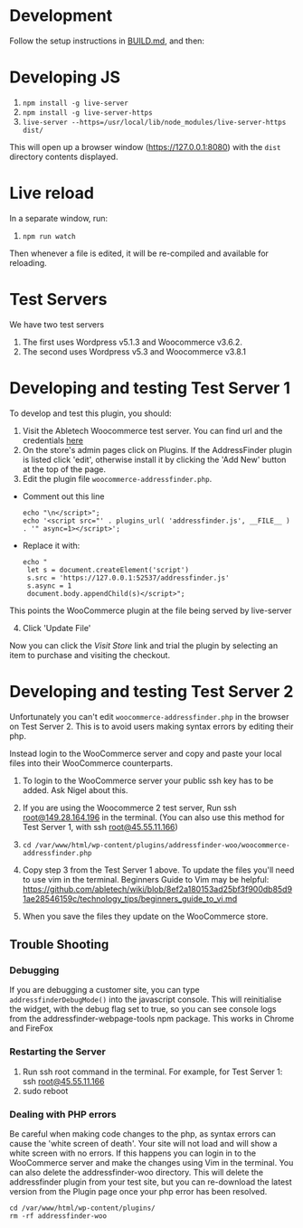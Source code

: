 # Development

Follow the setup instructions in [BUILD.md](BUILD.md), and then:

# Developing JS

1. `npm install -g live-server`
1. `npm install -g live-server-https`
2. `live-server --https=/usr/local/lib/node_modules/live-server-https dist/`

This will open up a browser window (https://127.0.0.1:8080) with the `dist` directory contents displayed.

# Live reload

In a separate window, run:

1. `npm run watch`

Then whenever a file is edited, it will be re-compiled and available for reloading.


# Test Servers
We have two test servers

1. The first uses Wordpress v5.1.3 and Woocommerce v3.6.2.
2. The second uses Wordpress v5.3 and Woocommerce v3.8.1

# Developing and testing Test Server 1

To develop and test this plugin, you should:

1. Visit the Abletech Woocommerce test server. You can find url and the credentials [here](https://github.com/abletech/wiki/tree/ba4de9312525902fafc89e41a94e99904ddde88f/clients/addressfinder/addressfinder-woocommerce)
2. On the store's admin pages click on Plugins. If the AddressFinder plugin is listed click 'edit', otherwise install it by clicking the 'Add New' button at the top of the page.
3. Edit the plugin file `woocommerce-addressfinder.php`.
  - Comment out this line

    ```
    echo "\n</script>";
    echo '<script src="' . plugins_url( 'addressfinder.js', __FILE__ ) . '" async=1></script>';
    ```

  - Replace it with:

    ```
    echo "
     let s = document.createElement('script')
     s.src = 'https://127.0.0.1:52537/addressfinder.js'
     s.async = 1
     document.body.appendChild(s)</script>";
    ```

  This points the WooCommerce plugin at the file being served by live-server

4. Click 'Update File'

Now you can click the _Visit Store_ link and trial the plugin by selecting an item to purchase and
visiting the checkout.

# Developing and testing Test Server 2

Unfortunately you can't edit `woocommerce-addressfinder.php` in the browser on Test Server 2. This is to avoid users making syntax errors by editing their php.

Instead login to the WooCommerce server and copy and paste your local files into their WooCommerce counterparts.

1. To login to the WooCommerce server your public ssh key has to be added. Ask Nigel about this.

2. If you are using the Woocommerce 2 test server, Run ssh root@149.28.164.196 in the terminal. (You can also use this method for Test Server 1, with ssh root@45.55.11.166)

3. `cd /var/www/html/wp-content/plugins/addressfinder-woo/woocommerce-addressfinder.php`

4. Copy step 3 from the Test Server 1 above. To update the files you'll need to use vim in the terminal. Beginners Guide to Vim may be helpful: https://github.com/abletech/wiki/blob/8ef2a180153ad25bf3f900db85d91ae28546159c/technology_tips/beginners_guide_to_vi.md

5. When you save the files they update on the WooCommerce store.

## Trouble Shooting

### Debugging
  If you are debugging a customer site, you can type `addressfinderDebugMode()` into the javascript console. This will reinitialise the widget,
  with the debug flag set to true, so you can see console logs from the addressfinder-webpage-tools npm package.
  This works in Chrome and FireFox

### Restarting the Server

1. Run ssh root command in the terminal.
   For example, for Test Server 1: ssh root@45.55.11.166
2. sudo reboot

### Dealing with PHP errors

Be careful when making code changes to the php, as syntax errors can cause the 'white screen of death'. Your site will not load and will show a white screen with no errors. If this happens you can login in to the WooCommerce server and make the changes using Vim in the terminal. You can also delete the addressfinder-woo directory. This will delete the addressfinder plugin from your test site, but you can re-download the latest version from the Plugin page once your php error has been resolved.

 ```
 cd /var/www/html/wp-content/plugins/
 rm -rf addressfinder-woo
```